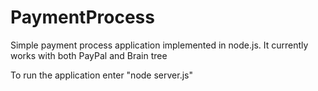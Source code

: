 # PaymentProcess
Simple payment process application implemented in node.js.
It currently works with both PayPal and Brain tree

To run the application enter "node server.js"
